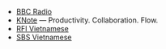 - [BBC Radio](http://www.bbc.co.uk/radio/player/bbc_world_service)
- [KNote](http://knote.com/) — Productivity. Collaboration. Flow.
- [RFI Vietnamese](http://95.81.155.3/2584/rfi_en_vietnamien/rfivietnamien.mp3)
- [SBS Vietnamese](http://feeds.feedburner.com/vietnamese)

